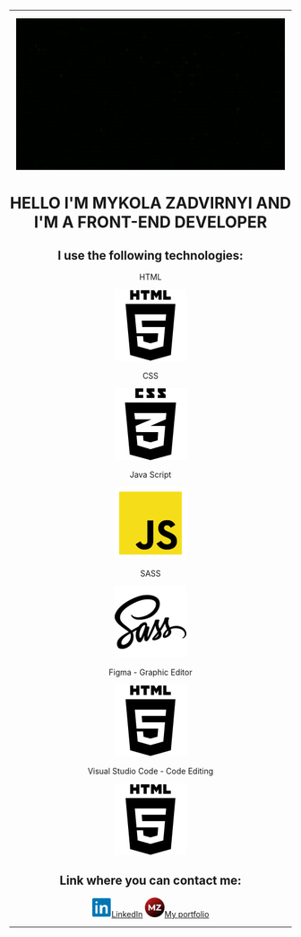 <div id="header" align="center">
  <hr />
  <img src="./giphy.gif" />
  <h1>HELLO I'M MYKOLA ZADVIRNYI AND I'M A FRONT-END DEVELOPER</h1>
</div>
<div id="main" align="center">
  <h2>I use the following technologies:</h2>
  <p>HTML</p>
  <img src="./html.png" />
  <p>CSS</p>
  <img src="./css.png" />
  <p>Java Script</p>
  <img src="./js.png" />
  <p>SASS</p>
  <img src="./sass.png" />
  <p>Figma - Graphic Editor</p>
  <img src="./html.png" />
  <p>Visual Studio Code - Code Editing</p>
  <img src="./html.png" />
</div>
<div id="footer" align="center">
  <h2>Link where you can contact me:</h2>
  <a vertical-align="center" href="https://www.linkedin.com/in/mykola-zadvirnyi/" target:"_blank"><img src="./in.png" width="35px" />LinkedIn</a>
  <a vertical-align="center" href="#!" target:"_blank"><img src="./mz.png" width="35px" />My portfolio</a>
  <hr />
</div>
